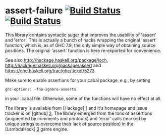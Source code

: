 assert-failure [![Build Status](https://secure.travis-ci.org/Mikolaj/assert-failure.png)](http://travis-ci.org/Mikolaj/assert-failure)[![Build Status](https://drone.io/github.com/Mikolaj/assert-failure/status.png)](https://drone.io/github.com/Mikolaj/assert-failure/latest)
==============

This library contains syntactic sugar that improves
the usability of 'assert' and 'error'.
This is actually a bunch of hacks wrapping the original 'assert' function,
which is, as of GHC 7.8, the only simple way of obtaining source positions.
The original 'assert' function is here re-exported for convenience.

See also <http://hackage.haskell.org/package/loch>,
<http://hackage.haskell.org/package/assert>
and <https://ghc.haskell.org/trac/ghc/ticket/5273>.

Make sure to enable assertions for your cabal package, e.g., by setting

    ghc-options: -fno-ignore-asserts

in your .cabal file. Otherwise, some of the functions will have
no effect at all.

The library is available from [Hackage] [1] and it's homepage
and issue tracker is on [github] [2]. The library emerged from the tons
of assertions (augmented by comments and printouts) and 'error' calls
(marked by unique strings to overcome their lack of source position)
in the [LambdaHack] [3] game engine.

[1]: http://hackage.haskell.org/package/assert-failure
[2]: https://github.com/Mikolaj/assert-failure
[3]: http://hackage.haskell.org/package/LambdaHack
